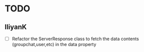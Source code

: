 # TODO

## IliyanK

- [ ] Refactor the ServerResponse class to fetch the data contents (groupchat,user,etc) in the data
  property
